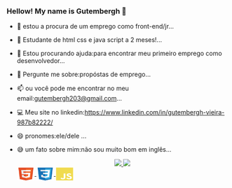 ### Hellow! My name is Gutembergh 👋


- 🔭 estou a procura de um emprego como front-end/jr...
- 🌱 Estudante de html css e java script a 2 meses!...
- 🤔 Estou procurando ajuda:para encontrar meu primeiro emprego como desenvolvedor...
- 💬 Pergunte me sobre:propóstas de emprego...
- 📫 ou você pode me encontrar no meu email:gutembergh203@gmail.com...
- 💻 Meu site no linkedin:https://www.linkedin.com/in/gutembergh-vieira-987b82222/
- 😄 pronomes:ele/dele ...
- 😅 um fato sobre mim:não sou muito bom em inglês...


  <div align="center">
  <a href="https://github.com/GutemberghVieira">
  <img height="180em" src="https://github-readme-stats.vercel.app/api?username=GutemberghVieira&show_icons=true&theme=tokyonight&include_all_commits=true&count_private=true"/>
  <img height="180em" src="https://github-readme-stats.vercel.app/api/top-langs/?username=GutemberghVieira&layout=compact&langs_count=7&theme=tokyonight"/>
   </div>
  <div>
    <img align="center" alt="Guth-HTML" height="30" width="40" src="https://raw.githubusercontent.com/devicons/devicon/master/icons/html5/html5-original.svg">
  <img align="center" alt="Guth-CSS" height="30" width="40" src="https://raw.githubusercontent.com/devicons/devicon/master/icons/css3/css3-original.svg">
    <img align="center" alt="Guth-Js" height="30" width="40" src="https://raw.githubusercontent.com/devicons/devicon/master/icons/javascript/javascript-plain.svg">
  </div>


